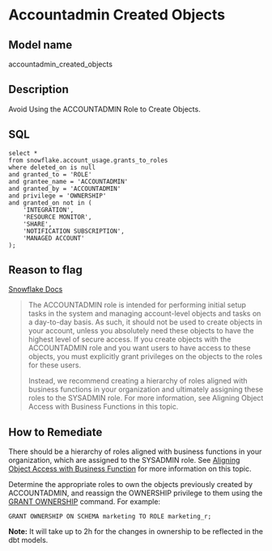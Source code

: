 # Accountadmin Created Objects

## Model name

accountadmin_created_objects

## Description

Avoid Using the ACCOUNTADMIN Role to Create Objects.

## SQL

```
select * 
from snowflake.account_usage.grants_to_roles 
where deleted_on is null
and granted_to = 'ROLE' 
and grantee_name = 'ACCOUNTADMIN'
and granted_by = 'ACCOUNTADMIN'
and privilege = 'OWNERSHIP'
and granted_on not in (
    'INTEGRATION',
    'RESOURCE MONITOR',
    'SHARE',
    'NOTIFICATION SUBSCRIPTION',
    'MANAGED ACCOUNT'
);
```

## Reason to flag

[Snowflake Docs](https://docs.snowflake.com/en/user-guide/security-access-control-considerations#avoid-using-the-accountadmin-role-to-create-objects)

> The ACCOUNTADMIN role is intended for performing initial setup tasks in the system and managing account-level objects and tasks on a day-to-day basis. As such, it should not be used to create objects in your account, unless you absolutely need these objects to have the highest level of secure access. If you create objects with the ACCOUNTADMIN role and you want users to have access to these objects, you must explicitly grant privileges on the objects to the roles for these users.
> 
> Instead, we recommend creating a hierarchy of roles aligned with business functions in your organization and ultimately assigning these roles to the SYSADMIN role. For more information, see Aligning Object Access with Business Functions in this topic.

## How to Remediate

There should be a hierarchy of roles aligned with business functions in your organization, which are assigned to the SYSADMIN role. See [Aligning Object Access with Business Function](https://docs.snowflake.com/en/user-guide/security-access-control-considerations#aligning-object-access-with-business-functions) for more information on this topic.

Determine the appropriate roles to own the objects previously created by ACCOUNTADMIN, and reassign the OWNERSHIP privilege to them using the [GRANT OWNERSHIP](https://docs.snowflake.com/en/sql-reference/sql/grant-ownership) command. For example:

```
GRANT OWNERSHIP ON SCHEMA marketing TO ROLE marketing_r;
```

**Note:** It will take up to 2h for the changes in ownership to be reflected in the dbt models.